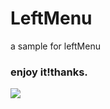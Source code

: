 # LeftMenu
a sample for leftMenu

### enjoy it!thanks.

![](https://github.com/zhaiyjgithub/LeftMenu/leftMenu.gif)  
